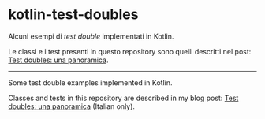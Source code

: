 # kotlin-test-doubles
Alcuni esempi di *test double* implementati in Kotlin.

Le classi e i test presenti in questo repository sono quelli descritti nel post: [Test doubles: una panoramica](https://davioooh.com/blog/2020/04/21/test-doubles).

---

Some test double examples implemented in Kotlin.

Classes and tests in this repository are described in my blog post: [Test doubles: una panoramica](https://davioooh.com/blog/2020/04/21/test-doubles) (Italian only).
